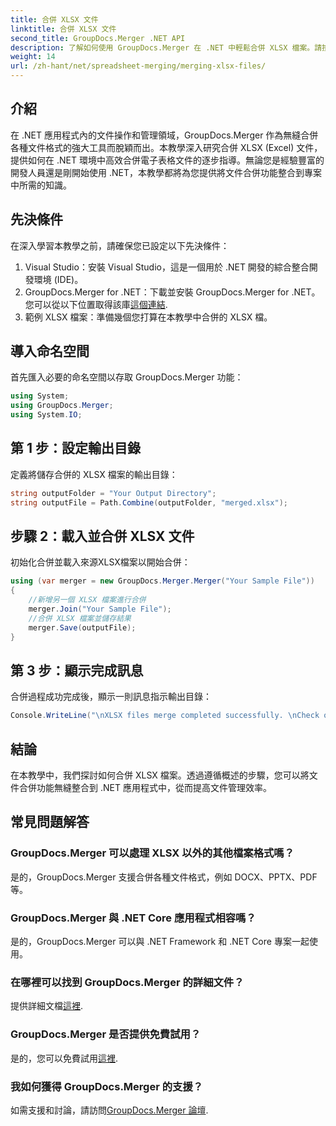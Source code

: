 ```yaml
---
title: 合併 XLSX 文件
linktitle: 合併 XLSX 文件
second_title: GroupDocs.Merger .NET API
description: 了解如何使用 GroupDocs.Merger 在 .NET 中輕鬆合併 XLSX 檔案。請按照此逐步教學進行無縫文件管理。
weight: 14
url: /zh-hant/net/spreadsheet-merging/merging-xlsx-files/
---
```

## 介紹
在 .NET 應用程式內的文件操作和管理領域，GroupDocs.Merger 作為無縫合併各種文件格式的強大工具而脫穎而出。本教學深入研究合併 XLSX (Excel) 文件，提供如何在 .NET 環境中高效合併電子表格文件的逐步指導。無論您是經驗豐富的開發人員還是剛開始使用 .NET，本教學都將為您提供將文件合併功能整合到專案中所需的知識。
## 先決條件
在深入學習本教學之前，請確保您已設定以下先決條件：
1. Visual Studio：安裝 Visual Studio，這是一個用於 .NET 開發的綜合整合開發環境 (IDE)。
2. GroupDocs.Merger for .NET：下載並安裝 GroupDocs.Merger for .NET。您可以從以下位置取得該庫[這個連結](https://releases.groupdocs.com/merger/net/).
3. 範例 XLSX 檔案：準備幾個您打算在本教學中合併的 XLSX 檔。

## 導入命名空間
首先匯入必要的命名空間以存取 GroupDocs.Merger 功能：
```csharp
using System; 
using GroupDocs.Merger;
using System.IO;
```
## 第 1 步：設定輸出目錄
定義將儲存合併的 XLSX 檔案的輸出目錄：
```csharp
string outputFolder = "Your Output Directory";
string outputFile = Path.Combine(outputFolder, "merged.xlsx");
```
## 步驟 2：載入並合併 XLSX 文件
初始化合併並載入來源XLSX檔案以開始合併：
```csharp
using (var merger = new GroupDocs.Merger.Merger("Your Sample File"))
{
    //新增另一個 XLSX 檔案進行合併
    merger.Join("Your Sample File");
    //合併 XLSX 檔案並儲存結果
    merger.Save(outputFile);
}
```
## 第 3 步：顯示完成訊息
合併過程成功完成後，顯示一則訊息指示輸出目錄：
```csharp
Console.WriteLine("\nXLSX files merge completed successfully. \nCheck output in {0}", outputFolder);
```

## 結論
在本教學中，我們探討如何合併 XLSX 檔案。透過遵循概述的步驟，您可以將文件合併功能無縫整合到 .NET 應用程式中，從而提高文件管理效率。

## 常見問題解答
### GroupDocs.Merger 可以處理 XLSX 以外的其他檔案格式嗎？
是的，GroupDocs.Merger 支援合併各種文件格式，例如 DOCX、PPTX、PDF 等。
### GroupDocs.Merger 與 .NET Core 應用程式相容嗎？
是的，GroupDocs.Merger 可以與 .NET Framework 和 .NET Core 專案一起使用。
### 在哪裡可以找到 GroupDocs.Merger 的詳細文件？
提供詳細文檔[這裡](https://tutorials.groupdocs.com/merger/net/).
### GroupDocs.Merger 是否提供免費試用？
是的，您可以免費試用[這裡](https://releases.groupdocs.com/).
### 我如何獲得 GroupDocs.Merger 的支援？
如需支援和討論，請訪問[GroupDocs.Merger 論壇](https://forum.groupdocs.com/c/merger/32).
